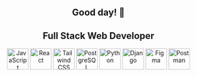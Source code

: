 <div align="center">

## Good day! 🫡

## Full Stack Web Developer

</div>

<p align="center">
  <img src="https://cdn.svgporn.com/logos/javascript.svg" alt="JavaScript" width="50" height="50"/> 
  <img src="https://cdn.svgporn.com/logos/react.svg" alt="React" width="50" height="50"/> 
  <img src="https://cdn.svgporn.com/logos/tailwindcss-icon.svg" alt="Tailwind CSS" width="50" height="50"/>
  <img src="https://cdn.svgporn.com/logos/postgresql.svg" alt="PostgreSQL" width="50" height="50"/>
  <img src="https://cdn.svgporn.com/logos/python.svg" alt="Python" width="50" height="50"/>
  <img src="https://www.svgrepo.com/show/353657/django-icon.svg" alt="Django" width="50" height="50"/>
  <img src="https://cdn.svgporn.com/logos/figma.svg" alt="Figma" width="50" height="50"/>
  <img src="https://cdn.worldvectorlogo.com/logos/postman.svg" alt="Postman" width="50" height="50"/>
</p>




<!--
**lukacafuta/lukacafuta** is a ✨ _special_ ✨ repository because its `README.md` (this file) appears on your GitHub profile.
-->
